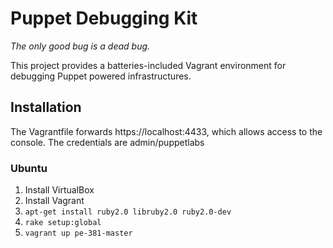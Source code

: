 # Puppet Debugging Kit
_The only good bug is a dead bug._

This project provides a batteries-included Vagrant environment for debugging Puppet powered infrastructures.

## Installation ##

The Vagrantfile forwards https://localhost:4433, which allows access to the console.  The credentials are admin/puppetlabs 

### Ubuntu ###
 1. Install VirtualBox
 1. Install Vagrant
 1. `apt-get install ruby2.0 libruby2.0 ruby2.0-dev`
 1. `rake setup:global`
 1. `vagrant up pe-381-master`
